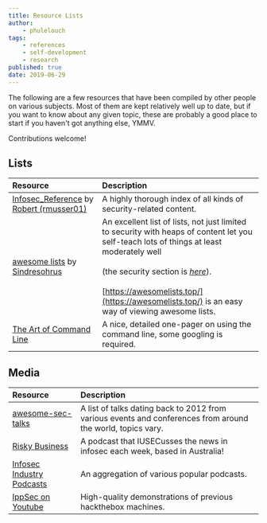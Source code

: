 ```yaml
---
title: Resource Lists
author:
    - phulelouch
tags:
    - references
    - self-development
    - research
published: true
date: 2019-06-29
---
```


The following are a few resources that have been compiled by other people on various subjects. Most of them are kept relatively well up to date, but if you want to know about any given topic, these are probably a good place to start if you haven't got anything else, YMMV.

Contributions welcome!


## Lists

| Resource | Description |
|:-----|:----|
| [Infosec_Reference](https://github.com/rmusser01/Infosec_Reference) by [Robert (rmusser01)](https://github.com/rmusser01/) | A highly thorough index of all kinds of security-related content. |
| [awesome lists](https://github.com/sindresorhus/awesome) by [Sindresohrus](https://github.com/sindresorhus) | An excellent list of lists, not just limited to security with heaps of content let you self-teach lots of things at least moderately well <br/><br/>(the security section is *[here](https://github.com/sindresorhus/awesome#security)*).<br/><br/> [https://awesomelists.top/](https://awesomelists.top/) is an easy way of viewing awesome lists. |
| [The Art of Command Line](https://github.com/jlevy/the-art-of-command-line) | A nice, detailed one-pager on using the command line, some googling is required. |

## Media

| Resource | Description |
|:-----|:----|
| [awesome-sec-talks](https://github.com/PaulSec/awesome-sec-talks) | A list of talks dating back to 2012 from various events and conferences from around the world, topics vary. |
| [Risky Business](https://risky.biz/netcasts/risky-business/) | A podcast that IUSECusses the news in infosec each week, based in Australia! |
| [Infosec Industry Podcasts](https://infosecindustry.com/podcasts/) | An aggregation of various popular podcasts. |
| [IppSec on Youtube](https://www.youtube.com/channel/UCa6eh7gCkpPo5XXUDfygQQA/videos) | High-quality demonstrations of previous hackthebox machines. |
